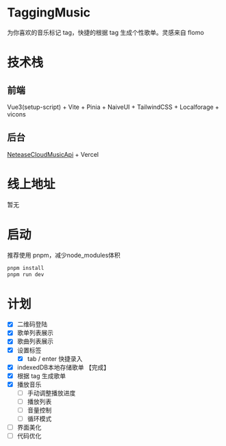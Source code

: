 # TaggingMusic
为你喜欢的音乐标记 tag，快捷的根据 tag 生成个性歌单。灵感来自 flomo 

# 技术栈
## 前端
Vue3(setup-script) + Vite + Pinia + NaiveUI + TailwindCSS + Localforage + vicons
## 后台
[NeteaseCloudMusicApi](https://github.com/Binaryify/NeteaseCloudMusicApi) + Vercel
# 线上地址
暂无

# 启动
推荐使用 pnpm，减少node_modules体积
```bash
pnpm install
pnpm run dev
```
# 计划

- [x] 二维码登陆 
- [x] 歌单列表展示 
- [x] 歌曲列表展示 
- [x] 设置标签 
  - [x] tab / enter 快捷录入
- [x] indexedDB本地存储歌单 【完成】
- [x] 根据 tag 生成歌单
- [x] 播放音乐
  - [ ] 手动调整播放进度
  - [ ] 播放列表
  - [ ] 音量控制
  - [ ] 循环模式
- [ ] 界面美化
- [ ] 代码优化
